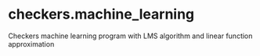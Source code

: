 # checkers.machine_learning
Checkers machine learning program with LMS algorithm and linear function approximation
